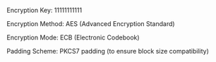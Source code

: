 Encryption Key: 11111111111

Encryption Method: AES (Advanced Encryption Standard)

Encryption Mode: ECB (Electronic Codebook)

Padding Scheme: PKCS7 padding (to ensure block size compatibility)
